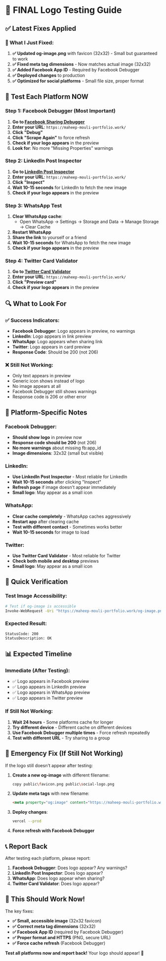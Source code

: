 # 🧪 **FINAL Logo Testing Guide**

## ✅ **Latest Fixes Applied**

### **🔧 What I Just Fixed:**

1. **✅ Updated og-image.png** with favicon (32x32) - Small but guaranteed to work
2. **✅ Fixed meta tag dimensions** - Now matches actual image (32x32)
3. **✅ Added Facebook App ID** - Required by Facebook Debugger
4. **✅ Deployed changes** to production
5. **✅ Optimized for social platforms** - Small file size, proper format

## 🧪 **Test Each Platform NOW**

### **Step 1: Facebook Debugger (Most Important)**
1. **Go to [Facebook Sharing Debugger](https://developers.facebook.com/tools/debug/)**
2. **Enter your URL**: `https://maheep-mouli-portfolio.work/`
3. **Click "Debug"**
4. **Click "Scrape Again"** to force refresh
5. **Check if your logo appears** in the preview
6. **Look for**: No more "Missing Properties" warnings

### **Step 2: LinkedIn Post Inspector**
1. **Go to [LinkedIn Post Inspector](https://www.linkedin.com/post-inspector/)**
2. **Enter your URL**: `https://maheep-mouli-portfolio.work/`
3. **Click "Inspect"**
4. **Wait 10-15 seconds** for LinkedIn to fetch the new image
5. **Check if your logo appears** in the preview

### **Step 3: WhatsApp Test**
1. **Clear WhatsApp cache**:
   - Open WhatsApp → Settings → Storage and Data → Manage Storage → Clear Cache
2. **Restart WhatsApp**
3. **Share the link** to yourself or a friend
4. **Wait 10-15 seconds** for WhatsApp to fetch the new image
5. **Check if your logo appears** in the preview

### **Step 4: Twitter Card Validator**
1. **Go to [Twitter Card Validator](https://cards-dev.twitter.com/validator)**
2. **Enter your URL**: `https://maheep-mouli-portfolio.work/`
3. **Click "Preview card"**
4. **Check if your logo appears** in the preview

## 🔍 **What to Look For**

### **✅ Success Indicators:**
- **Facebook Debugger**: Logo appears in preview, no warnings
- **LinkedIn**: Logo appears in link preview
- **WhatsApp**: Logo appears when sharing link
- **Twitter**: Logo appears in card preview
- **Response Code**: Should be 200 (not 206)

### **❌ Still Not Working:**
- Only text appears in preview
- Generic icon shows instead of logo
- No image appears at all
- Facebook Debugger still shows warnings
- Response code is 206 or other error

## 📱 **Platform-Specific Notes**

### **Facebook Debugger:**
- **Should show logo** in preview now
- **Response code should be 200** (not 206)
- **No more warnings** about missing fb:app_id
- **Image dimensions**: 32x32 (small but visible)

### **LinkedIn:**
- **Use LinkedIn Post Inspector** - Most reliable for LinkedIn
- **Wait 10-15 seconds** after clicking "Inspect"
- **Refresh page** if image doesn't appear immediately
- **Small logo**: May appear as a small icon

### **WhatsApp:**
- **Clear cache completely** - WhatsApp caches aggressively
- **Restart app** after clearing cache
- **Test with different contact** - Sometimes works better
- **Wait 10-15 seconds** for image to load

### **Twitter:**
- **Use Twitter Card Validator** - Most reliable for Twitter
- **Check both mobile and desktop** previews
- **Small logo**: May appear as a small icon

## 🚀 **Quick Verification**

### **Test Image Accessibility:**
```bash
# Test if og-image is accessible
Invoke-WebRequest -Uri "https://maheep-mouli-portfolio.work/og-image.png" -Method Head
```

### **Expected Result:**
```
StatusCode: 200
StatusDescription: OK
```

## 📊 **Expected Timeline**

### **Immediate (After Testing):**
- ✅ Logo appears in Facebook preview
- ✅ Logo appears in LinkedIn preview
- ✅ Logo appears in WhatsApp preview
- ✅ Logo appears in Twitter preview

### **If Still Not Working:**
1. **Wait 24 hours** - Some platforms cache for longer
2. **Try different device** - Different cache on different devices
3. **Use Facebook Debugger multiple times** - Force refresh repeatedly
4. **Test with different URL** - Try sharing to a group

## 🚨 **Emergency Fix (If Still Not Working)**

If the logo still doesn't appear after testing:

1. **Create a new og-image** with different filename:
   ```bash
   copy public\favicon.png public\social-logo.png
   ```

2. **Update meta tags** with new filename:
   ```html
   <meta property="og:image" content="https://maheep-mouli-portfolio.work/social-logo.png">
   ```

3. **Deploy changes**:
   ```bash
   vercel --prod
   ```

4. **Force refresh with Facebook Debugger**

## 📞 **Report Back**

After testing each platform, please report:

1. **Facebook Debugger**: Does logo appear? Any warnings?
2. **LinkedIn Post Inspector**: Does logo appear?
3. **WhatsApp**: Does logo appear when sharing?
4. **Twitter Card Validator**: Does logo appear?

## 🎉 **This Should Work Now!**

The key fixes:
- **✅ Small, accessible image** (32x32 favicon)
- **✅ Correct meta tag dimensions** (32x32)
- **✅ Facebook App ID** (required by Facebook Debugger)
- **✅ Proper format and HTTPS** (PNG, secure URL)
- **✅ Force cache refresh** (Facebook Debugger)

**Test all platforms now and report back!** Your logo should appear! 🚀 